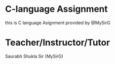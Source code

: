 # C-language Assignment
this is C language Asignment provided by @MySirG

# Teacher/Instructor/Tutor
Saurabh Shukla Sir (MySirG)